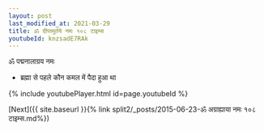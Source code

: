```yaml
---
layout: post
last_modified_at: 2021-03-29
title: ॐ दीप्तमूर्तये नमः १०८ टाइम्स
youtubeId: knzsadE7RAk
---
```

 
 
 ॐ पद्मनालाग्रय नमः  
 
 -  ब्रह्मा से पहले कौन कमल में पैदा हुआ था 
 
  
 
  
 
 
 
 
 
 


{% include youtubePlayer.html id=page.youtubeId %}
 
[Next]({{ site.baseurl }}{% link  split2/_posts/2015-06-23-ॐ अग्राह्याया नमः १०८ टाइम्स.md%})
 
